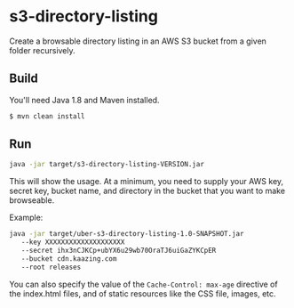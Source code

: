 # s3-directory-listing

Create a browsable directory listing in an AWS S3 bucket from a given folder recursively.

## Build

You'll need Java 1.8 and Maven installed.

```bash
$ mvn clean install
```

## Run

```bash
java -jar target/s3-directory-listing-VERSION.jar
```

This will show the usage. At a minimum, you need to supply your AWS key, secret key, bucket name, and directory in the bucket that you want to make browseable.

Example:

```bash
java -jar target/uber-s3-directory-listing-1.0-SNAPSHOT.jar
   --key XXXXXXXXXXXXXXXXXXXX
   --secret ihx3nCJKCp+ubYX6u29wb70OraTJ6uiGaZYKCpER
   --bucket cdn.kaazing.com
   --root releases
```

You can also specify the value of the `Cache-Control: max-age` directive of the index.html files, and of static resources like the CSS file, images, etc.